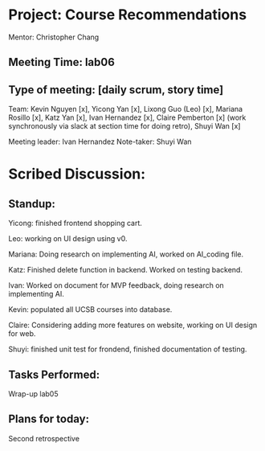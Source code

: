 # Project: Course Recommendations
Mentor: Christopher Chang

## Meeting Time: lab06

## Type of meeting: [daily scrum, story time]
Team: Kevin Nguyen [x], Yicong Yan [x], Lixong Guo (Leo) [x], Mariana Rosillo [x], Katz Yan [x], Ivan Hernandez [x], Claire Pemberton [x] (work synchronously via slack at section time for doing retro), Shuyi Wan [x]

Meeting leader: Ivan Hernandez
Note-taker: Shuyi Wan

# Scribed Discussion:

## Standup:
Yicong: finished frontend shopping cart. 

Leo: working on UI design using v0. 

Mariana: Doing research on implementing AI, worked on AI_coding file.

Katz: Finished delete function in backend. Worked on testing backend.

Ivan: Worked on document for MVP feedback, doing research on implementing AI.

Kevin: populated all UCSB courses into database.  

Claire: Considering adding more features on website, working on UI design for web.

Shuyi: finished unit test for frondend, finished documentation of testing.

## Tasks Performed:

Wrap-up lab05

## Plans for today:

Second retrospective

